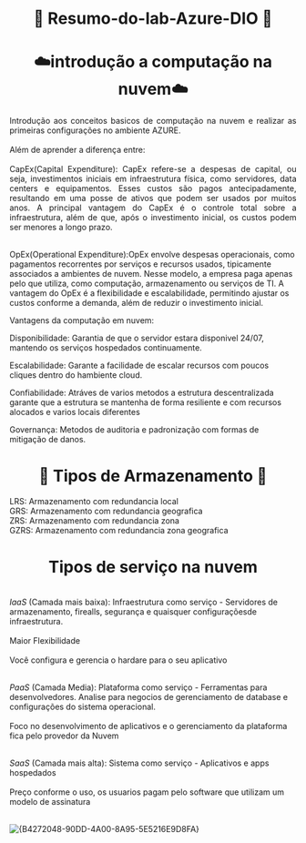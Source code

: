 <h1 align="center">
 📖 Resumo-do-lab-Azure-DIO 📖
</h1>

<h1 align="center">
 ☁️introdução a computação na nuvem☁️
</h1>

<p align="justify">Introdução aos conceitos basicos de computação na nuvem e realizar as primeiras configurações no ambiente AZURE. 
 <br><br>Além de aprender a diferença entre:
  <br><br> CapEx(Capital Expenditure): CapEx refere-se a despesas de capital, ou seja, investimentos iniciais em infraestrutura física, como servidores, data centers e equipamentos. Esses custos são pagos antecipadamente, resultando em uma posse de ativos que podem ser usados por muitos anos. A principal vantagem do CapEx é o controle total sobre a infraestrutura, além de que, após o investimento inicial, os custos podem ser menores a longo prazo.

<br> OpEx(Operational Expenditure):OpEx envolve despesas operacionais, como pagamentos recorrentes por serviços e recursos usados, tipicamente associados a ambientes de nuvem. Nesse modelo, a empresa paga apenas pelo que utiliza, como computação, armazenamento ou serviços de TI. A vantagem do OpEx é a flexibilidade e escalabilidade, permitindo ajustar os custos conforme a demanda, além de reduzir o investimento inicial. </p>

Vantagens da computação em nuvem:

Disponibilidade: Garantia de que o servidor estara disponivel 24/07, mantendo os serviços hospedados continuamente.

Escalabilidade: Garante a facilidade de escalar recursos com poucos cliques dentro do hambiente cloud.

Confiabilidade: Atráves de varios metodos a estrutura descentralizada garante que a estrutura se mantenha de forma resiliente e com recursos alocados e varios locais diferentes

Governança: Metodos de auditoria e padronização com formas de mitigação de danos.

<h1 align="center">
 🎲 Tipos de Armazenamento 🎲
</h1>

LRS: Armazenamento com redundancia local
<br> GRS: Armazenamento com redundancia geografica
<br> ZRS: Armazenamento com redundancia zona
<br> GZRS: Armazenamento com redundancia zona geografica

<h1 align="center">
  Tipos de serviço na nuvem 
</h1>

<br>*IaaS* (Camada mais baixa): Infraestrutura como serviço - Servidores de armazenamento, firealls, segurança e quaisquer configuraçõesde infraestrutura.<br>
<br>  Maior Flexibilidade<br>
<br>Você configura e gerencia o hardare para o seu aplicativo <br>

<br>*PaaS* (Camada Media): Plataforma como serviço - Ferramentas para desenvolvedores. Analise para negocios de gerenciamento de database e configurações do sistema operacional.<br>
<br> Foco no desenvolvimento de aplicativos e o gerenciamento da plataforma fica pelo provedor da Nuvem <br>

<br>*SaaS* (Camada mais alta): Sistema como serviço - Aplicativos e apps hospedados<br>
<br>Preço conforme o uso, os usuarios pagam pelo software que utilizam um modelo de assinatura<br>

<br>![{B4272048-90DD-4A00-8A95-5E5216E9D8FA}](https://github.com/user-attachments/assets/8e2659eb-ee7a-4b40-860a-53bcceba1bed)

